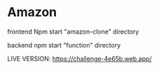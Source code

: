 # Amazon

frontend Npm start "amazon-clone" directory

backend npm start "function" directory

LIVE VERSION: https://challenge-4e65b.web.app/
